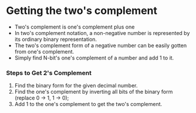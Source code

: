 # Getting the two's complement
- Two's complement is one's complement plus one
- In two's complement notation, a non-negative number is represented by its ordinary binary representation.
- The two's complement form of a negative number can be easily gotten from one's complement.
- Simply find N-bit's one's complement of a number and add 1 to it.


### Steps to Get 2's Complement
1. Find the binary form for the given decimal number.
2. Find the one's complement by inverting all bits of the binary form (replace 0 → 1, 1 → 0);
3. Add 1 to the one's complement to get the two's complement.
